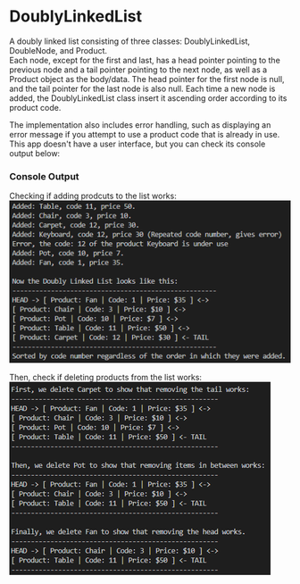 # DoublyLinkedList
A doubly linked list consisting of three classes: DoublyLinkedList, DoubleNode, and Product.  
Each node, except for the first and last, has a head pointer pointing to the previous node and a tail pointer pointing to the next node, as well as a Product object as the body/data. The head pointer for the first node is null, and the tail pointer for the last node is also null. Each time a new node is added, the DoublyLinkedList class insert it ascending order according to its product code. 

The implementation also includes error handling, such as displaying an error message if you attempt to use a product code that is already in use.
This app doesn't have a user interface, but you can check its console output below:


<h3>Console Output</h3>
Checking if adding prodcuts to the list works:
<img src="screenshots/linkedlist1.png" alt="Image 2">  
  
Then, check if deleting products from the list works:  
<img src="screenshots/linkedlist2.png" alt="Image 2">


